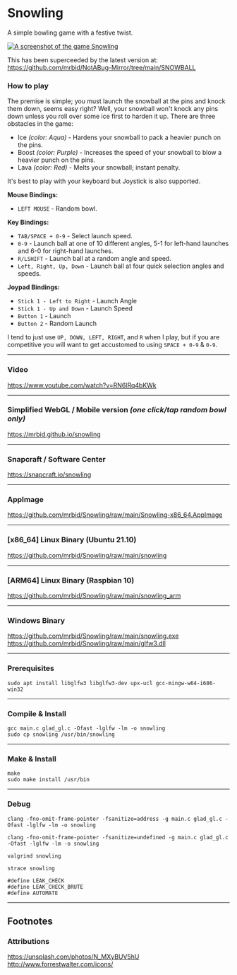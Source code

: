 # Snowling
A simple bowling game with a festive twist.

[![A screenshot of the game Snowling](https://dashboard.snapcraft.io/site_media/appmedia/2021/12/Screenshot_2021-12-15_20-36-11.png)](https://www.youtube.com/watch?v=RN6lRq4bKWk "Snowling Game Video")

This has been superceeded by the latest version at: https://github.com/mrbid/NotABug-Mirror/tree/main/SNOWBALL

### How to play

The premise is simple; you must launch the snowball at the pins and knock them down, seems easy right? Well, your snowball won't knock any pins down unless you roll over some ice first to harden it up. There are three obstacles in the game:
* Ice _(color: Aqua)_ - Hardens your snowball to pack a heavier punch on the pins.
* Boost _(color: Purple)_ - Increases the speed of your snowball to blow a heavier punch on the pins.
* Lava _(color: Red)_ - Melts your snowball; instant penalty.

It's best to play with your keyboard but Joystick is also supported.

**Mouse Bindings:**
* `LEFT MOUSE` - Random bowl.

**Key Bindings:**
* `TAB/SPACE + 0-9` - Select launch speed.
* `0-9` - Launch ball at one of 10 different angles, 5-1 for left-hand launches and 6-0 for right-hand launches.
* `R/LSHIFT` - Launch ball at a random angle and speed.
* `Left, Right, Up, Down` - Launch ball at four quick selection angles and speeds.

**Joypad Bindings:**
* `Stick 1 - Left to Right` - Launch Angle
* `Stick 1 - Up and Down` - Launch Speed
* `Button 1` - Launch
* `Button 2` - Random Launch

I tend to just use `UP, DOWN, LEFT, RIGHT`, and `R` when I play, but if you are competitive you will want to get accustomed to using `SPACE + 0-9` & `0-9`.

---

### Video
https://www.youtube.com/watch?v=RN6lRq4bKWk

---

### Simplified WebGL / Mobile version _(one click/tap random bowl only)_
https://mrbid.github.io/snowling

---

### Snapcraft / Software Center
https://snapcraft.io/snowling

---

### AppImage
https://github.com/mrbid/Snowling/raw/main/Snowling-x86_64.AppImage

---

### [x86_64] Linux Binary (Ubuntu 21.10)
https://github.com/mrbid/Snowling/raw/main/snowling

---

### [ARM64] Linux Binary (Raspbian 10)
https://github.com/mrbid/Snowling/raw/main/snowling_arm

---

### Windows Binary
https://github.com/mrbid/Snowling/raw/main/snowling.exe <br>
https://github.com/mrbid/Snowling/raw/main/glfw3.dll

---

### Prerequisites
`sudo apt install libglfw3 libglfw3-dev upx-ucl gcc-mingw-w64-i686-win32`

---

### Compile & Install
```
gcc main.c glad_gl.c -Ofast -lglfw -lm -o snowling
sudo cp snowling /usr/bin/snowling
```

---

### Make & Install
```
make
sudo make install /usr/bin
```

---

### Debug
`clang -fno-omit-frame-pointer -fsanitize=address -g main.c glad_gl.c -Ofast -lglfw -lm -o snowling`

`clang -fno-omit-frame-pointer -fsanitize=undefined -g main.c glad_gl.c -Ofast -lglfw -lm -o snowling`

`valgrind snowling`

`strace snowling`

```
#define LEAK_CHECK
#define LEAK_CHECK_BRUTE
#define AUTOMATE
```

---

## Footnotes

### Attributions
https://unsplash.com/photos/N_MXyBUV5hU<br>
http://www.forrestwalter.com/icons/<br>
